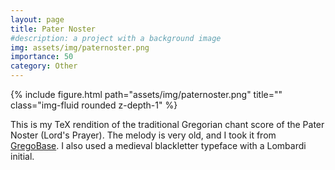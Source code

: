 ```yaml
---
layout: page
title: Pater Noster
#description: a project with a background image
img: assets/img/paternoster.png
importance: 50
category: Other
--- 
```


<div class="row">
    <div class="col-sm mt-3 mt-md-0 img-medium mx-auto">
        {% include figure.html path="assets/img/paternoster.png" title="" class="img-fluid rounded z-depth-1" %}
    </div>
</div>

This is my TeX rendition of the traditional Gregorian chant score of the Pater Noster (Lord's Prayer). The melody is very old, and I took it from [GregoBase](https://gregobase.selapa.net/). I also used a medieval blackletter typeface with a Lombardi initial.   
